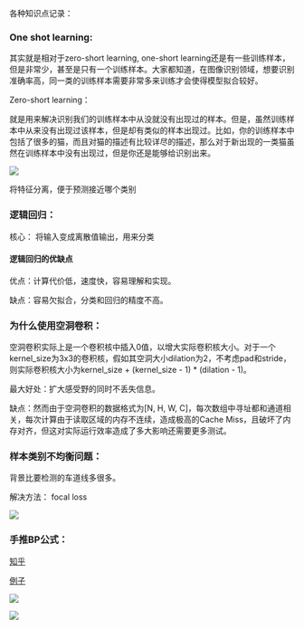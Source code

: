各种知识点记录：



### One shot learning:

其实就是相对于zero-short learning, one-short learning还是有一些训练样本，但是非常少，甚至是只有一个训练样本。大家都知道，在图像识别领域，想要识别准确率高，同一类的训练样本需要非常多来训练才会使得模型拟合较好。


Zero-short learning：

就是用来解决识别我们的训练样本中从没就没有出现过的样本。但是，虽然训练样本中从来没有出现过该样本，但是却有类似的样本出现过。比如，你的训练样本中包括了很多的猫，而且对猫的描述有比较详尽的描述，那么对于新出现的一类猫虽然在训练样本中没有出现过，但是你还是能够给识别出来。

![](https://pic2.zhimg.com/v2-c94bc52d768787b5e6b773ffdb92e339_b.gif)

将特征分离，便于预测接近哪个类别

### 逻辑回归：

核心： 将输入变成离散值输出，用来分类

#### 逻辑回归的优缺点

优点：计算代价低，速度快，容易理解和实现。

缺点：容易欠拟合，分类和回归的精度不高。

### 为什么使用空洞卷积：

空洞卷积实际上是一个卷积核中插入0值，以增大实际卷积核大小。对于一个kernel_size为3x3的卷积核，假如其空洞大小dilation为2，不考虑pad和stride，则实际卷积核大小为kernel_size + (kernel_size - 1) * (dilation - 1)。

最大好处：扩大感受野的同时不丢失信息。

缺点：然而由于空洞卷积的数据格式为[N, H, W, C]，每次数组中寻址都和通道相关，每次计算由于读取区域的内存不连续，造成极高的Cache Miss，且破坏了内存对齐，但这对实际运行效率造成了多大影响还需要更多测试。

### 样本类别不均衡问题：

背景比要检测的车道线多很多。

解决方法： focal loss

![](https://images2018.cnblogs.com/blog/1055519/201808/1055519-20180818162755861-24998254.png)

### 手推BP公式：

[知乎](https://zhuanlan.zhihu.com/p/33394477)

[例子](https://blog.csdn.net/dare_kz/article/details/77603522)

![](https://github.com/greenfishflying/wzx-Paper-notes/blob/master/image/bp1.jpeg)

![](https://github.com/greenfishflying/wzx-Paper-notes/blob/master/image/bp2.jpeg)


